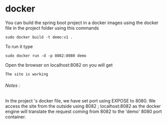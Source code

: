 docker
==========================

You can build the spring boot project in a docker images using the docker file in the project folder using this commands

```
sudo docker build -t demo:v1 .
```

To run it type
```
sudo docker run -d -p 8082:8080 demo
```

Open the browser on localhost:8082 on you will get 
```
The site is working
```

###### Notes : 
  In the  project 's docker file, we have set port using EXPOSE to 8080. We access the site
from the outside using 8082 ; localhost:8082 as the docker engine will translate the request coming from 8082 to the 'demo' 
8080 port container. 